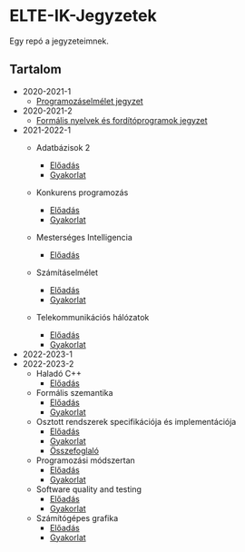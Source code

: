 # ELTE-IK-Jegyzetek
Egy repó a jegyzeteimnek. 

## Tartalom
- 2020-2021-1
  - [Programozáselmélet jegyzet](2020-2021-1/Programozáselmelet.md)
- 2020-2021-2
  - [Formális nyelvek és fordítóprogramok jegyzet](2020-2021-2/Formalis_nyelvek.md)
- 2021-2022-1
  - Adatbázisok 2
    - [Előadás](2021-2022-1/Adatbazisok2EA.md)
    - [Gyakorlat](2021-2022-1/Adatbazisok2GY.md)
    
  - Konkurens programozás
    - [Előadás](2021-2022-1/KonkurensEA.md)
    - [Gyakorlat](2021-2022-1/KonkurensGY.md)
    
  - Mesterséges Intelligencia
    - [Előadás](2021-2022-1/MIEA.md)
    
  - Számításelmélet
    - [Előadás](2021-2022-1/SzamelmEA.md)
    - [Gyakorlat](2021-2022-1/SzamelmGY.md)
    
  - Telekommunikációs hálózatok
    - [Előadás](2021-2022-1/TelekomEA.md)
    - [Gyakorlat](2021-2022-1/TelekomGY.md)
- 2022-2023-1
- 2022-2023-2
  - Haladó C++
    - [Előadás](2022-2023-2/CPPEA.md)
  - Formális szemantika
    - [Előadás](2022-2023-2/FormSzemEA.md)
    - [Gyakorlat](2022-2023-2/FormSzemGY.md)
  - Osztott rendszerek specifikációja és implementációja
    - [Előadás](2022-2023-2/ORSIEA.md)
    - [Gyakorlat](2022-2023-2/ORSIGY.md)
    - [Összefoglaló](2022-2023-2/ORSISUM.md)
  - Programozási módszertan
    - [Előadás](2022-2023-2/ProgModEA.md)
    - [Gyakorlat](2022-2023-2/ProgModGY.md)
  - Software quality and testing
    - [Előadás](2022-2023-2/SQATEA.md)
    - [Gyakorlat](2022-2023-2/SQATGY.md)
  - Számítógépes grafika
    - [Előadás](2022-2023-2/SzamGrafEA.md)
    - [Gyakorlat](2022-2023-2/SzamGrafGY.md)


